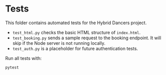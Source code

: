 # Tests

This folder contains automated tests for the Hybrid Dancers project.

- `test_html.py` checks the basic HTML structure of `index.html`.
- `test_booking.py` sends a sample request to the booking endpoint. It will skip if the Node server is not running locally.
- `test_auth.py` is a placeholder for future authentication tests.

Run all tests with:

```bash
pytest
```
